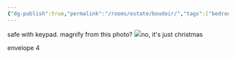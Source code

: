 ```yaml
---
{"dg-publish":true,"permalink":"/rooms/estate/boudoir/","tags":["bedroom"]}
---
```


safe with keypad. magnify from this photo?
![](https://i.imgur.com/g0tppgR.jpeg)no, it's just christmas

envelope 4

